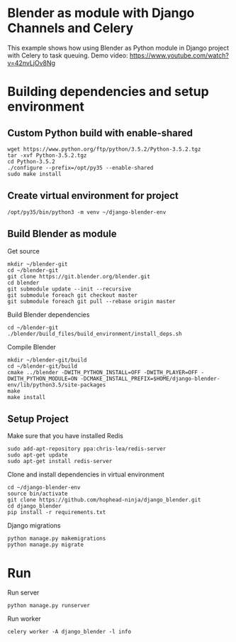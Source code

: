 # Blender as module with Django Channels and Celery
This example shows how using Blender as Python module in Django project with Celery to task queuing.
Demo video: https://www.youtube.com/watch?v=42nvLjOv8Ng

# Building dependencies and setup environment
## Custom Python build with enable-shared
```
wget https://www.python.org/ftp/python/3.5.2/Python-3.5.2.tgz
tar -xvf Python-3.5.2.tgz
cd Python-3.5.2
./configure --prefix=/opt/py35 --enable-shared
sudo make install
```
## Create virtual environment for project
```
/opt/py35/bin/python3 -m venv ~/django-blender-env
```

## Build Blender as module
Get source
```
mkdir ~/blender-git
cd ~/blender-git
git clone https://git.blender.org/blender.git
cd blender
git submodule update --init --recursive
git submodule foreach git checkout master
git submodule foreach git pull --rebase origin master
```
Build Blender dependencies
```
cd ~/blender-git
./blender/build_files/build_environment/install_deps.sh
```
Compile Blender
```
mkdir ~/blender-git/build
cd ~/blender-git/build
cmake ../blender -DWITH_PYTHON_INSTALL=OFF -DWITH_PLAYER=OFF -DWITH_PYTHON_MODULE=ON -DCMAKE_INSTALL_PREFIX=$HOME/django-blender-env/lib/python3.5/site-packages
make
make install
```
## Setup Project
Make sure that you have installed Redis
```
sudo add-apt-repository ppa:chris-lea/redis-server
sudo apt-get update
sudo apt-get install redis-server
```
Clone and install dependencies in virtual environment 
```
cd ~/django-blender-env
source bin/activate
git clone https://github.com/hophead-ninja/django_blender.git
cd django_blender
pip install -r requirements.txt
```
Django migrations
```
python manage.py makemigrations
python manage.py migrate
```

# Run
Run server
```
python manage.py runserver
```
Run worker
```
celery worker -A django_blender -l info
```